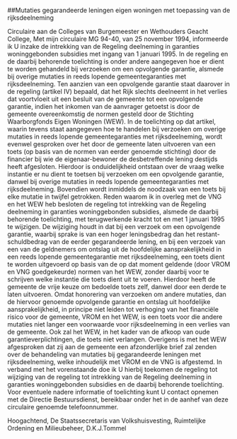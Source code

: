 <meta http-equiv='Content-Type' content='text/html; charset=utf-8' />

##Mutaties gegarandeerde leningen eigen woningen met toepassing van de rijksdeelneming

Circulaire aan de Colleges van Burgemeester en Wethouders     Geacht College, Met mijn circulaire MG 94-40, van 25 november 1994, informeerde ik U inzake de intrekking van de Regeling deelneming in garanties woninggebonden subsidies met ingang van 1 januari 1995. In de regeling en de daarbij behorende toelichting is onder andere aangegeven hoe er dient te worden gehandeld bij verzoeken om een opvolgende garantie, alsmede bij overige mutaties in reeds lopende gemeentegaranties met rijksdeelneming. Ten aanzien van een opvolgende garantie staat daarover in de regeling (artikel IV) bepaald, dat het Rijk slechts deelneemt in het verlies dat voortvloeit uit een besluit van de gemeente tot een opvolgende garantie, indien het inkomen van de aanvrager getoetst is door de gemeente overeenkomstig de normen gesteld door de Stichting Waarborgfonds Eigen Woningen (WEW). In de toelichting op dat artikel, waarin tevens staat aangegeven hoe te handelen bij verzoeken om overige mutaties in reeds lopende gemeentegaranties met rijksdeelneming, wordt evenwel gesproken over het door de gemeente laten uitvoeren van een toets (op basis van de normen van eerder genoemde stichting) door de financier bij wie de eigenaar-bewoner de desbetreffende lening destijds heeft afgesloten. Hierdoor is onduidelijkheid ontstaan over de vraag welke instantie er nu dient te toetsen bij verzoeken om een opvolgende garantie, danwel bij overige mutaties in reeds lopende gemeentegaranties met rijksdeelneming. Bovendien wordt inmiddels de noodzaak van een toets bij elke mutatie in twijfel getrokken. Reden waarom ik in overleg met de VNG en het WEW heb besloten de regeling tot intrekking van de Regeling deelneming in garanties woninggebonden subsidies, alsmede de daarbij behorende toelichting, met terugwerkende kracht tot en met 1 januari 1995 te wijzigen. De wijziging houdt in dat bij een verzoek om een opvolgende garantie, waarbij sprake is van een hoger leningsbedrag dan het restant-schuldbedrag van de eerder gegarandeerde lening, en bij een verzoek van een van de geldnemers om ontslag uit de hoofdelijke aansprakelijkheid in een reeds lopende gemeentegarantie met rijksdeelneming, een toets dient te worden uitgevoerd op basis van de op dat moment geldende (door VROM en VNG goedgekeurde) normen van het WEW, zonder daarbij voor te schrijven welke instantie die toets dient uit te voeren. Hierdoor heeft de gemeente de vrije keuze om bedoelde toets zelf, danwel door een derde te laten uitvoeren. Omdat honorering van verzoeken om andere mutaties, dan de hiervoor genoemde opvolgende garantie en ontslag uit hoofdelijke aansprakelijkheid, in principe niet leiden tot verhoging van het financiële risico voor de gemeente, VROM en het WEW, is een toets voor die andere mutaties niet langer een voorwaarde voor rijksdeelneming in een verlies van de gemeente. Ook zal het WEW, in het kader van de afkoop van oude garantieverplichtingen, die toets niet verlangen. Overigens is met het WEW afgesproken dat zij aan de gemeente een afzonderlijke brief zal zenden over de behandeling van mutaties bij gegarandeerde leningen met rijksdeelneming, welke inhoudelijk met VROM en de VNG is afgestemd. In verband met het vorenstaande doe ik U hierbij toekomen de regeling tot wijziging van de regeling tot intrekking van de Regeling deelneming in garanties woninggebonden subsidies en de daarbij behorende toelichting. Voor eventuele nadere informatie of toelichting kunt U contact opnemen met de Directie Bestuursdienst, bereikbaar onder het in de aanhef van deze circulaire genoemde telefoonnummer.     

Hoogachtend, De 
Staatssecretaris van Volkshuisvesting, Ruimtelijke Ordening en Milieubeheer, 
D.K.J.Tommel    

